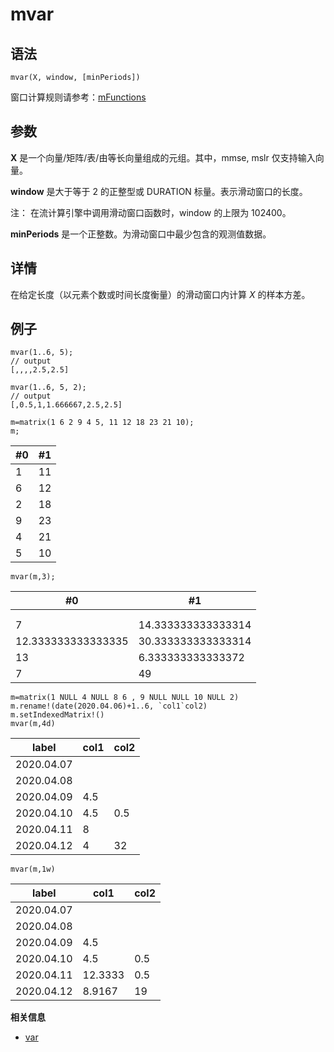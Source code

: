 # mvar

## 语法

`mvar(X, window, [minPeriods])`

窗口计算规则请参考：[mFunctions](../themes/mFunctions.html)

## 参数

**X** 是一个向量/矩阵/表/由等长向量组成的元组。其中，mmse, mslr 仅支持输入向量。

**window** 是大于等于 2 的正整型或 DURATION 标量。表示滑动窗口的长度。

注： 在流计算引擎中调用滑动窗口函数时，window 的上限为 102400。

**minPeriods** 是一个正整数。为滑动窗口中最少包含的观测值数据。

## 详情

在给定长度（以元素个数或时间长度衡量）的滑动窗口内计算 *X* 的样本方差。

## 例子

```
mvar(1..6, 5);
// output
[,,,,2.5,2.5]

mvar(1..6, 5, 2);
// output
[,0.5,1,1.666667,2.5,2.5]
```

```
m=matrix(1 6 2 9 4 5, 11 12 18 23 21 10);
m;
```

| #0 | #1 |
| --- | --- |
| 1 | 11 |
| 6 | 12 |
| 2 | 18 |
| 9 | 23 |
| 4 | 21 |
| 5 | 10 |

```
mvar(m,3);
```

| #0 | #1 |
| --- | --- |
|  |  |
|  |  |
| 7 | 14.333333333333314 |
| 12.333333333333335 | 30.333333333333314 |
| 13 | 6.333333333333372 |
| 7 | 49 |

```
m=matrix(1 NULL 4 NULL 8 6 , 9 NULL NULL 10 NULL 2)
m.rename!(date(2020.04.06)+1..6, `col1`col2)
m.setIndexedMatrix!()
mvar(m,4d)
```

| label | col1 | col2 |
| --- | --- | --- |
| 2020.04.07 |  |  |
| 2020.04.08 |  |  |
| 2020.04.09 | 4.5 |  |
| 2020.04.10 | 4.5 | 0.5 |
| 2020.04.11 | 8 |  |
| 2020.04.12 | 4 | 32 |

```
mvar(m,1w)
```

| label | col1 | col2 |
| --- | --- | --- |
| 2020.04.07 |  |  |
| 2020.04.08 |  |  |
| 2020.04.09 | 4.5 |  |
| 2020.04.10 | 4.5 | 0.5 |
| 2020.04.11 | 12.3333 | 0.5 |
| 2020.04.12 | 8.9167 | 19 |

**相关信息**

* [var](../v/var.html "var")

